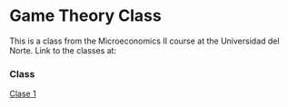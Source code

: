 # Game Theory Class
This is a class from the Microeconomics II course at the Universidad del Norte. Link to the classes at:

### Class

[Clase 1](keynes37.github.io/Gotheory/Clases/clase01.html#1)